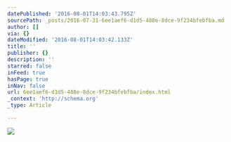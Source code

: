 ```yaml
---
datePublished: '2016-08-01T14:03:43.795Z'
sourcePath: _posts/2016-07-31-6ee1aef6-d1d5-488e-8dce-9f234bfebfba.md
author: []
via: {}
dateModified: '2016-08-01T14:03:42.133Z'
title: ''
publisher: {}
description: ''
starred: false
inFeed: true
hasPage: true
inNav: false
url: 6ee1aef6-d1d5-488e-8dce-9f234bfebfba/index.html
_context: 'http://schema.org'
_type: Article

---
```

![](https://the-grid-user-content.s3-us-west-2.amazonaws.com/70c171bb-c0e1-4e7f-9b41-9d73c93f4913.jpg)